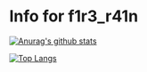 # Info for f1r3_r41n
[![Anurag's github stats](https://github-readme-stats.vercel.app/api?username=neicebee&show_icons=true&theme=Gradient)](https://github.com/anuraghazra/github-readme-stats)

[![Top Langs](https://github-readme-stats.vercel.app/api/top-langs/?username=neicebee&layout=compact)](https://github.com/anuraghazra/github-readme-stats)
